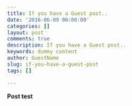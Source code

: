 ```yaml
---
title: If you have a Guest post..
date: '2016-06-09 00:00:00'
categories: []
layout: post
comments: true
description: If you have a Guest post..
keywords: dummy content
author: GuestName
slug: if-you-have-a-guest-post
tags: []

---
```

**Post test**
